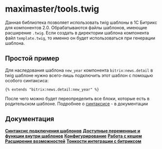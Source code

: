 # maximaster/tools.twig

Данная библиотека позволяет использовать twig шаблоны в 1С Битрикс для компонентов 2.0. Обрабатываются файлы шаблонов, имеющие расширение `.twig`. Если создать в директории шаблона компонента файл `template.twig`, то именно он будет использоваться при генерации шаблона.

## Простой пример

Для наследования шаблона `new_year` компонента `bitrix:news.detail` в twig шаблоне нужно всего-лишь подключить этот шаблон с помощью особого синтаксиса:

```twig
{% extends "bitrix:news.detail:new_year" %}
```
После чего можно будет переопределить все блоки, которые есть в родительском шаблоне. Подробнее о [синтаксисе](docs/syntax.md) - в документации

## Документация 

**[Синтаксис подключения шаблонов](docs/syntax.md)**
**[Доступные переменные и функции внутри шаблонов](docs/twig_extensions.md)**
**[Конфигурирование](docs/configuration.md)**
**[Работа с кешем](docs/workinkg_with_cache.md)**
**[Расширение возможностей](docs/extend.md)**
**[Тонкости интеграции с битриксом](docs/bitrix_pitfalls.md)**